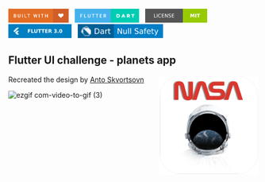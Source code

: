 <img src="screenshots/badges/built-with-love.svg" height="28px"/>&nbsp;&nbsp;
<img src="screenshots/badges/flutter-dart.svg" height="28px" />&nbsp;&nbsp;
<a href="https://choosealicense.com/licenses/mit/" target="_blank"><img src="screenshots/badges/license-MIT.svg" height="28px" /></a>&nbsp;&nbsp;
<img src="screenshots/badges/Flutter-3.svg" height="28px" />&nbsp;&nbsp;
<img src="screenshots/badges/dart-null_safety-blue.svg" height="28px"/>

## Flutter UI challenge - planets app

<img align="right" src="screenshots/store_icons/playstore.png" height="200"></img>

Recreated the design by [Anto Skvortsovn ](https://dribbble.com/shots/4220958-xore-solar-system)

![ezgif com-video-to-gif (3)](screenshots/gif/demo.gif)


